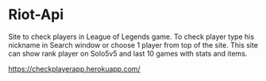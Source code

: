 # Riot-Api
Site to check players in League of Legends game. To check player type his nickname in Search window or choose 1 player from top of the site. This site can show rank player on Solo5v5 and last 10 games with stats and items.

https://checkplayerapp.herokuapp.com/
